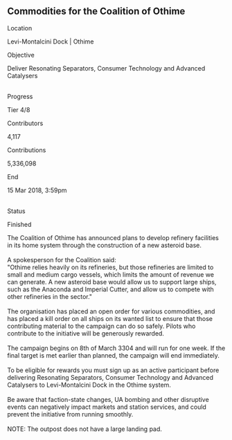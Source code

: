## Commodities for the Coalition of Othime

Location

Levi-Montalcini Dock \| Othime

Objective

Deliver Resonating Separators, Consumer Technology and Advanced
Catalysers

\
Progress

Tier 4/8

Contributors

4,117

Contributions

5,336,098

End

15 Mar 2018, 3:59pm

\
Status

Finished

The Coalition of Othime has announced plans to develop refinery
facilities in its home system through the construction of a new asteroid
base.\
\
A spokesperson for the Coalition said:\
\"Othime relies heavily on its refineries, but those refineries are
limited to small and medium cargo vessels, which limits the amount of
revenue we can generate. A new asteroid base would allow us to support
large ships, such as the Anaconda and Imperial Cutter, and allow us to
compete with other refineries in the sector.\"\
\
The organisation has placed an open order for various commodities, and
has placed a kill order on all ships on its wanted list to ensure that
those contributing material to the campaign can do so safely. Pilots who
contribute to the initiative will be generously rewarded.\
\
The campaign begins on 8th of March 3304 and will run for one week. If
the final target is met earlier than planned, the campaign will end
immediately.\
\
To be eligible for rewards you must sign up as an active participant
before delivering Resonating Separators, Consumer Technology and
Advanced Catalysers to Levi-Montalcini Dock in the Othime system.\
\
Be aware that faction-state changes, UA bombing and other disruptive
events can negatively impact markets and station services, and could
prevent the initiative from running smoothly.\
\
NOTE: The outpost does not have a large landing pad.
